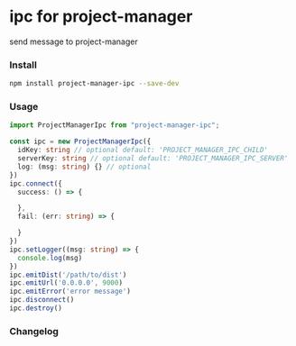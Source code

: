 # ipc for project-manager

send message to project-manager

### Install

```bash
npm install project-manager-ipc --save-dev
```

### Usage

```ts
import ProjectManagerIpc from "project-manager-ipc";

const ipc = new ProjectManagerIpc({
  idKey: string // optional default: 'PROJECT_MANAGER_IPC_CHILD'
  serverKey: string // optional default: 'PROJECT_MANAGER_IPC_SERVER'
  log: (msg: string) {} // optional
})
ipc.connect({
  success: () => {

  },
  fail: (err: string) => {

  }
})
ipc.setLogger((msg: string) => {
  console.log(msg)
})
ipc.emitDist('/path/to/dist')
ipc.emitUrl('0.0.0.0', 9000)
ipc.emitError('error message')
ipc.disconnect()
ipc.destroy()
```

### Changelog
